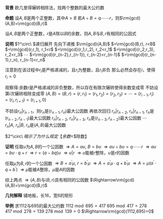 **背景**
欧几里得辗转相除法，找两个整数的最大公约数

**命题**
设$A,B$是两个正整数，其中$A>B$
若$A\div B=q\cdots\cdots r$，则$\rm{gcd}(A,B)=\rm{gcd}(B,r)$

设$A,B$是两个正整数，$r$是$A$除以$B$的余数，则$A,B$与$B,r$有相同的公因式

**说明**
$1^\circ\ $递归展开
先向下递推
$\rm{gcd}(A,B)$
$=\rm{gcd}(B,r), r<B$
$=\rm{gcd}(r,r_1), r_1<r$
$=\rm{gcd}(r_1,r_2), r_2<r_1$
$=\rm{gcd}(r_2,r_3), r_2<r_3$
$\cdots$
$=\rm{gcd}(r_{n-2},r_{n-1}), r_{n-2}<r_{n-1}$
$=\rm{gcd}(r_{n-1},r_n), r_{n-1}<r_n$

注意到在该过程中$r_i$是严格递减的，且$r_i$为整数，且$r_i$非负
那么必然会存在$i$，使得$r_i=0$

观察得:余数r是严格递减的非负整数，所以存在有限次辗转使得余数变成零
不妨设第i次辗转相除变成零
$(A,B)=(B,r)=(r,r_1)=(r_1,r_2)=(r_2,r_3)=\cdots
=(r_{i-1},r_i)=(r_i,r_{i+1})=(r_{i+1},0)$

不妨设$r_n|r_{n-1}$，则$r_n$是$(r_{n-1},r_n)$最大公因数
再依次回归
$r_n|r_{n-2},\ r_n|r_{n-1},\ r_n$是$(r_{n-2},r_{n-1})$最大公因数
$r_n|r_{n-2},\ r_n|r_{n-3},\ r_n$是$(r_{n-3},r_{n-2})$最大公因数
$\cdots$
$r_n|A,\ r_n|B,\ r_n$是$(A,B)$最大公因数

$2^\circ\ $暗示了为什么规定【余数$<$除数】

**证明**
任取$\upsilon$为$A,B$的一个公因数
$\Rightarrow A=a\upsilon,\ B=b\upsilon$
$\Rightarrow a\upsilon\div b\upsilon=q\cdots\cdots r$
$\Rightarrow  a\upsilon=b\upsilon\cdot q+r$
$\Rightarrow r=(a-bq)\upsilon$
$\Rightarrow \upsilon|r$
$\Rightarrow \upsilon$能被$r$整除，$\upsilon$是$r$的因数

任取$\mu$为$B,r$的一个公因数
$\Rightarrow B=a^\prime\mu,\ r=b^\prime\mu$
$\Rightarrow A=a^\prime\mu\cdot q+b^\prime\mu$
$\Rightarrow A=\mu(a^\prime\cdot q+b^\prime)$
$\Rightarrow \mu$能被$A$整除，$\mu$是$A$的因数

综上两点
$\Rightarrow(A,B)$与$(B,r)$具有相同的公因数
$\Rightarrow\rm{gcd}(A,B)=\rm{gcd}(B,r)$

**几何解释**
铺地板，长16，宽6的矩形

**举例**
求1112与695的最大公约数
$1112\bmod695=417$
$695\bmod417=278$
$417\bmod278=139$
$278\bmod139=0$
$\Rightarrow\rm{gcd}(1112,695)=0$
